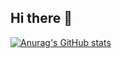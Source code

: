 ## Hi there 👋

[![Anurag's GitHub stats](https://github-readme-stats.vercel.app/api?username=getlivreru)](https://github.com/anuraghazra/github-readme-stats)
